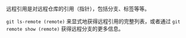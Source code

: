 远程引用是对远程仓库的引用（指针），包括分支、标签等等。

`git ls-remote (remote)` 来显式地获得远程引用的完整列表，或者通过 `git remote show (remote)` 获得远程分支的更多信息。